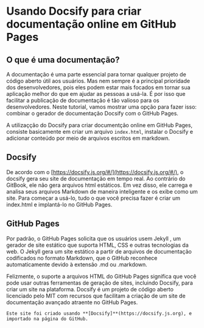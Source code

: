 # Usando Docsify para criar documentação online em GitHub Pages <!-- {docsify-ignore-all} -->

## O que é uma documentação?
A documentação é uma parte essencial para tornar qualquer projeto de código aberto útil aos usuários. Mas nem sempre é a principal prioridade dos desenvolvedores, pois eles podem estar mais focados em tornar sua aplicação melhor do que em ajudar as pessoas a usá-la. É por isso que facilitar a publicação de documentação é tão valioso para os desenvolvedores. Neste tutorial, vamos mostrar uma opção para fazer isso: combinar o gerador de documentação Docsify com o GitHub Pages.

A utilizaçção do Docsify para criar documentção online em GitHub Pages, consiste basicamente em criar um arquivo ``index.html``, instalar o Docsify e adicionar conteúdo por meio de arquivos escritos em markdown.

## Docsify 
De acordo com o [https://docsify.js.org/#/](https://docsify.js.org/#/), o docsify gera seu site de documentação em tempo real. Ao contrário do GitBook, ele não gera arquivos html estáticos. Em vez disso, ele carrega e analisa seus arquivos Markdown de maneira inteligente e os exibe como um site. Para começar a usá-lo, tudo o que você precisa fazer é criar um index.html e implantá-lo no GitHub Pages.


## GitHub Pages
Por padrão, o GitHub Pages solicita que os usuários usem Jekyll , um gerador de site estático que suporta HTML, CSS e outras tecnologias da web. O Jekyll gera um site estático a partir de arquivos de documentação codificados no formato Markdown, que o GitHub reconhece automaticamente devido à extensão .md ou .markdown.

Felizmente, o suporte a arquivos HTML do GitHub Pages significa que você pode usar outras ferramentas de geração de sites, incluindo Docsify, para criar um site na plataforma. Docsify é um projeto de código aberto licenciado pelo MIT com recursos  que facilitam a criação de um site de documentação avançado atraente no GitHub Pages.

    Este site foi criado usando **[Docsify]**(https://docsify.js.org), e importado na página do GitHub.


